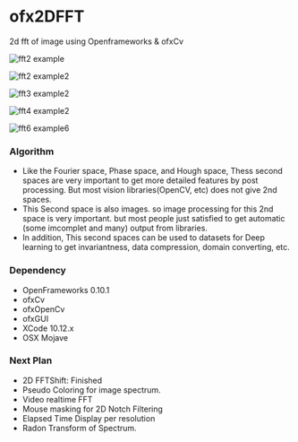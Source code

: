 # ofx2DFFT
2d fft of image using Openframeworks &amp; ofxCv

![fft2 example]( https://github.com/bemoregt/ofx2DFFT/blob/master/fft2.jpg "example")

![fft2 example2]( https://github.com/bemoregt/ofx2DFFT/blob/master/test2.png "example2")

![fft3 example2]( https://github.com/bemoregt/ofx2DFFT/blob/master/test3.png "example3")

![fft4 example2]( https://github.com/bemoregt/ofx2DFFT/blob/master/test4.png "example4")

![fft6 example6]( https://github.com/bemoregt/ofx2DFFT/blob/master/test6.png "example6")

### Algorithm
- Like the Fourier space, Phase space, and Hough space, Thess second spaces are very important to get more detailed features by post processing. But most vision libraries(OpenCV, etc) does not give 2nd spaces.
- This Second space is also images. so image processing for this 2nd space is very important. but most people just satisfied to get automatic (some imcomplet and many) output from libraries.
- In addition, This second spaces can be used to datasets for Deep learning to get invariantness, data compression, domain converting, etc.

### Dependency
- OpenFrameworks 0.10.1
- ofxCv
- ofxOpenCv
- ofxGUI
- XCode 10.12.x
- OSX Mojave

### Next Plan
- 2D FFTShift: Finished
- Pseudo Coloring for image spectrum.
- Video realtime FFT
- Mouse masking for 2D Notch Filtering
- Elapsed Time Display per resolution
- Radon Transform of Spectrum.
